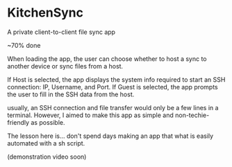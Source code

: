 # KitchenSync
A private client-to-client file sync app

~70% done

When loading the app, the user can choose whether to host a sync to another device or sync files from a host.

If Host is selected, the app displays the system info required to start an SSH connection: IP, Username, and Port.
If Guest is selected, the app prompts the user to fill in the SSH data from the host.

usually, an SSH connection and file transfer would only be a few lines in a terminal. However, I aimed to make this app as simple and non-techie-friendly as possible.


The lesson here is... don't spend days making an app that what is easily automated with a sh script.

(demonstration video soon)
